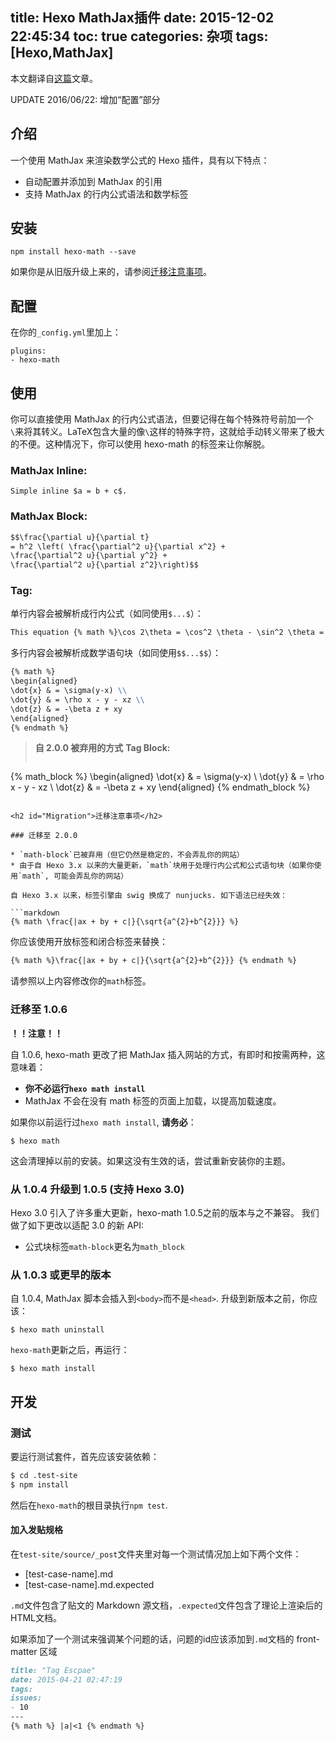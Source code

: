 title: Hexo MathJax插件
date: 2015-12-02 22:45:34
toc: true
categories: 杂项
tags: [Hexo,MathJax]
---

本文翻译自[这篇](https://github.com/akfish/hexo-math)文章。

UPDATE 2016/06/22: 增加“配置”部分
<!-- more -->
## 介绍

一个使用 MathJax 来渲染数学公式的 Hexo 插件，具有以下特点：

* 自动配置并添加到 MathJax 的引用
* 支持 MathJax 的行内公式语法和数学标签

## 安装

    npm install hexo-math --save

如果你是从旧版升级上来的，请参阅[迁移注意事项](#Migration)。

## 配置

在你的`_config.yml`里加上：

```text
plugins:
- hexo-math
```

## 使用

你可以直接使用 MathJax 的行内公式语法，但要记得在每个特殊符号前加一个`\`来将其转义。LaTeX包含大量的像`\`这样的特殊字符，这就给手动转义带来了极大的不便。这种情况下，你可以使用 hexo-math 的标签来让你解脱。

### MathJax Inline:

    Simple inline $a = b + c$.
    
### MathJax Block:

```markdown
$$\frac{\partial u}{\partial t}
= h^2 \left( \frac{\partial^2 u}{\partial x^2} +
\frac{\partial^2 u}{\partial y^2} +
\frac{\partial^2 u}{\partial z^2}\right)$$
```
    
### Tag:

单行内容会被解析成行内公式（如同使用`$...$`）：

```markdown
This equation {% math %}\cos 2\theta = \cos^2 \theta - \sin^2 \theta =  2 \cos^2 \theta - 1 {% endmath %} is inline.
```
    
多行内容会被解析成数学语句块（如同使用`$$...$$`）：

```markdown
{% math %}
\begin{aligned}
\dot{x} & = \sigma(y-x) \\
\dot{y} & = \rho x - y - xz \\
\dot{z} & = -\beta z + xy
\end{aligned}
{% endmath %}
```

> **自 2.0.0 被弃用的方式**
> **Tag Block:**
>
>```markdown
{% math_block %}
\begin{aligned}
\dot{x} & = \sigma(y-x) \\
\dot{y} & = \rho x - y - xz \\
\dot{z} & = -\beta z + xy
\end{aligned}
{% endmath_block %}
```

<h2 id="Migration">迁移注意事项</h2>

### 迁移至 2.0.0

* `math-block`已被弃用（但它仍然是稳定的，不会弄乱你的网站）
* 由于自 Hexo 3.x 以来的大量更新，`math`块用于处理行内公式和公式语句块（如果你使用`math`, 可能会弄乱你的网站）

自 Hexo 3.x 以来，标签引擎由 swig 换成了 nunjucks. 如下语法已经失效：

```markdown
{% math \frac{|ax + by + c|}{\sqrt{a^{2}+b^{2}}} %}
```
你应该使用开放标签和闭合标签来替换：

```markdown
{% math %}\frac{|ax + by + c|}{\sqrt{a^{2}+b^{2}}} {% endmath %}
```

请参照以上内容修改你的`math`标签。

### 迁移至 1.0.6

**！！注意！！**

自 1.0.6, hexo-math 更改了把 MathJax 插入网站的方式，有即时和按需两种，这意味着：

*  **你不必运行`hexo math install`**
*  MathJax 不会在没有 math 标签的页面上加载，以提高加载速度。

如果你以前运行过`hexo math install`, **请务必**：

    $ hexo math
    
这会清理掉以前的安装。如果这没有生效的话，尝试重新安装你的主题。

### 从 1.0.4 升级到 1.0.5 (支持 Hexo 3.0)

Hexo 3.0 引入了许多重大更新，hexo-math 1.0.5之前的版本与之不兼容。
我们做了如下更改以适配 3.0 的新 API:

* 公式块标签`math-block`更名为`math_block`

### 从 1.0.3 或更早的版本

自 1.0.4, MathJax 脚本会插入到`<body>`而不是`<head>`.
升级到新版本之前，你应该：

    $ hexo math uninstall
    
`hexo-math`更新之后，再运行：

    $ hexo math install
    
## 开发

### 测试

要运行测试套件，首先应该安装依赖：

```bash
$ cd .test-site
$ npm install
```

然后在`hexo-math`的根目录执行`npm test`.

#### 加入发贴规格

在`test-site/source/_post`文件夹里对每一个测试情况加上如下两个文件：

* [test-case-name].md
* [test-case-name].md.expected

`.md`文件包含了贴文的 Markdown 源文档，`.expected`文件包含了理论上渲染后的HTML文档。

如果添加了一个测试来强调某个问题的话，问题的id应该添加到`.md`文档的 front-matter 区域

```markdown
title: "Tag Escpae"
date: 2015-04-21 02:47:19
tags:
issues:
- 10
---
{% math %} |a|<1 {% endmath %}
```

